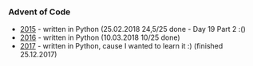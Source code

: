 ### Advent of Code

- [2015](2015) - written in Python (25.02.2018 24,5/25 done - Day 19 Part 2 :()
- [2016](2016) - written in Python (10.03.2018 10/25 done)
- [2017](2017) - written in Python, cause I wanted to learn it :) (finished 25.12.2017)
